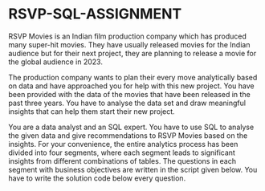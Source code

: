 # RSVP-SQL-ASSIGNMENT
RSVP Movies is an Indian film production company which has produced many super-hit movies. They have usually released movies for the Indian audience but for their next project, they are planning to release a movie for the global audience in 2023.

The production company wants to plan their every move analytically based on data and have approached you for help with this new project. You have been provided with the data of the movies that have been released in the past three years. You have to analyse the data set and draw meaningful insights that can help them start their new project. 

 You are a data analyst and an SQL expert. You have to use SQL to analyse the given data and give recommendations to RSVP Movies based on the insights. 
 For your convenience, the entire analytics process has been divided into four segments, where each segment leads to significant insights from different 
 combinations of tables. The questions in each segment with business objectives are written in the script given below. You have to write the solution code below 
 every question.
